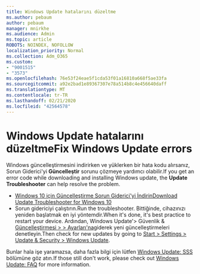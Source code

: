 ```yaml
---
title: Windows Update hatalarını düzeltme
ms.author: pebaum
author: pebaum
manager: mnirkhe
ms.audience: Admin
ms.topic: article
ROBOTS: NOINDEX, NOFOLLOW
localization_priority: Normal
ms.collection: Adm_O365
ms.custom:
- "9001515"
- "3573"
ms.openlocfilehash: 76e53f24eae5f1cda53f01a16810a668f5ae33fa
ms.sourcegitcommit: a92e2bad1e89367307e78a514b8c4e456640daff
ms.translationtype: MT
ms.contentlocale: tr-TR
ms.lasthandoff: 02/21/2020
ms.locfileid: "42564578"
---
```

# <a name="fix-windows-update-errors"></a><span data-ttu-id="ac21e-102">Windows Update hatalarını düzeltme</span><span class="sxs-lookup"><span data-stu-id="ac21e-102">Fix Windows Update errors</span></span>

<span data-ttu-id="ac21e-103">Windows güncelleştirmesini indirirken ve yüklerken bir hata kodu alırsanız, Sorun Giderici'yi **Güncelleştir** sorunu çözmeye yardımcı olabilir.</span><span class="sxs-lookup"><span data-stu-id="ac21e-103">If you get an error code while downloading and installing Windows update, the **Update Troubleshooter** can help resolve the problem.</span></span>

- [<span data-ttu-id="ac21e-104">Windows 10 için Güncelleştirme Sorun Giderici'yi İndirin</span><span class="sxs-lookup"><span data-stu-id="ac21e-104">Download Update Troubleshooter for Windows 10</span></span>](https://support.microsoft.com/en-us/help/4027322/windows-update-troubleshooter)
- <span data-ttu-id="ac21e-105">Sorun gidericiyi çalıştırın.</span><span class="sxs-lookup"><span data-stu-id="ac21e-105">Run the troubleshooter.</span></span> <span data-ttu-id="ac21e-106">Bittiğinde, cihazınızı yeniden başlatmak en iyi yöntemdir.</span><span class="sxs-lookup"><span data-stu-id="ac21e-106">When it's done, it's best practice to restart your device.</span></span> <span data-ttu-id="ac21e-107">Ardından, Windows Update'> Güvenlik & [Güncelleştirmesi > > Ayarları'na](ms-settings:windowsupdate)giderek yeni güncelleştirmeleri denetleyin.</span><span class="sxs-lookup"><span data-stu-id="ac21e-107">Then check for new updates by going to [Start > Settings > Update & Security > Windows Update](ms-settings:windowsupdate).</span></span>

<span data-ttu-id="ac21e-108">Bunlar hala işe yaramazsa, daha fazla bilgi için lütfen [Windows Update: SSS](https://support.microsoft.com/help/12373/windows-update-faq) bölümüne göz atın.</span><span class="sxs-lookup"><span data-stu-id="ac21e-108">If those still don't work, please check out [Windows Update: FAQ](https://support.microsoft.com/help/12373/windows-update-faq) for more information.</span></span>
